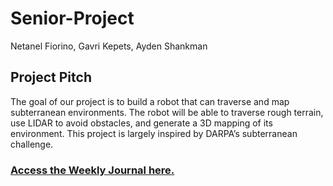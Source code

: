 # Senior-Project
Netanel Fiorino, Gavri Kepets, Ayden Shankman

## Project Pitch
The goal of our project is to build a robot that can traverse and map subterranean environments. The robot will be able to traverse rough terrain, use LIDAR to avoid obstacles, and generate a 3D mapping of its environment. This project is largely inspired by DARPA’s subterranean challenge.

### [Access the Weekly Journal here.](https://docs.google.com/document/d/1b7dBdXw63OvxM7Wo4eA-jfGLpvamPcmWXqv_XCCjuuI/edit?usp=sharing)
